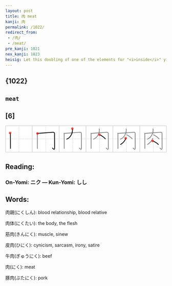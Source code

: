 ```yaml
---
layout: post
title: 肉 meat
kanji: 肉
permalink: /1022/
redirect_from:
 - /肉/
 - /meat/
pre_kanji: 1021
nex_kanji: 1023
heisig: Let this doubling of one of the elements for "<i>inside</i>" yield the sense of "<i>insides</i>" to approach the key word, <b>meat</b>. The abbreviated form of this character gave us the primitive meaning of <i>flesh</i> or <i>part of the body</i> for the kanji 月.
---
```


## {1022}

## `meat`

## [6]

<div class="stroke"><img src="../images/E88289.png" /></div>

## Reading:

### On-Yomi: ニク &mdash; Kun-Yomi: しし

## Words:

肉親(にくしん): blood relationship, blood relative

肉体(にくたい): the body, the flesh

筋肉(きんにく): muscle, sinew

皮肉(ひにく): cynicism, sarcasm, irony, satire

牛肉(ぎゅうにく): beef

肉(にく): meat

豚肉(ぶたにく): pork
